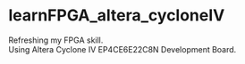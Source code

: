 # learnFPGA_altera_cycloneIV
Refreshing my FPGA skill.<br>
Using Altera Cyclone IV EP4CE6E22C8N Development Board.
